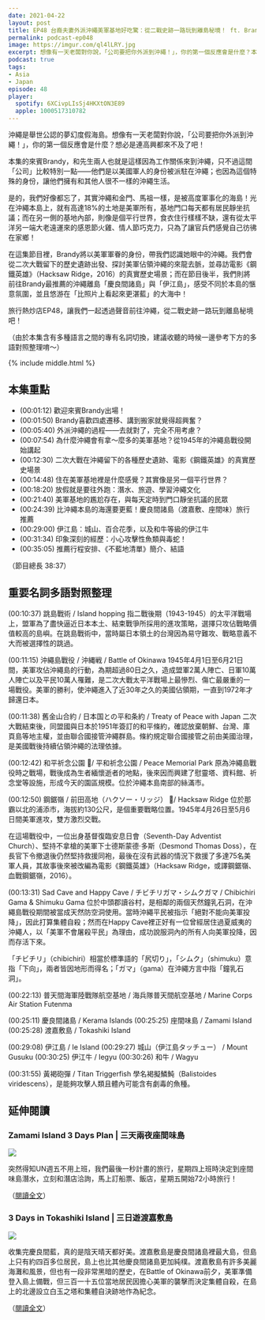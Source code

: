 ```yaml
---
date: 2021-04-22
layout: post
title: EP48 台裔夫妻外派沖繩美軍基地好吃驚：從二戰史跡一路玩到離島秘境！ ft. Brandy's List 不藍地清單
permalink: podcast-ep048
image: https://imgur.com/ql4lLRY.jpg
excerpt: 想像有一天老闆對你說，「公司要把你外派到沖繩！」，你的第一個反應會是什麼？本集的來賓Brandy和先生以美國軍人的身份被派駐在沖繩，也因此擁有和其他人很不一樣的沖繩生活。這集節目我們就要從駐日美軍的視角出發，重新認識沖繩，並且前往離島秘境，感受不同於本島的愜意氛圍！
podcast: true
tags:
- Asia
- Japan
episode: 48
player:
  spotify: 6XCivpLIsSj4HKXtON3E89
  apple: 1000517310782
---
```


沖繩是舉世公認的夢幻度假海島。想像有一天老闆對你說，「公司要把你外派到沖繩！」，你的第一個反應會是什麼？想必是連高興都來不及了吧！

本集的來賓Brandy，和先生兩人也就是這樣因為工作關係來到沖繩，只不過這間「公司」比較特別一點——他們是以美國軍人的身份被派駐在沖繩；也因為這個特殊的身份，讓他們擁有和其他人很不一樣的沖繩生活。

是的，我們好像都忘了，其實沖繩和金門、馬祖一樣，是被高度軍事化的海島！光在沖繩本島上，就有高達18%的土地是美軍所有，基地門口每天都有居民靜坐抗議；而在另一側的基地內部，則像是個平行世界，食衣住行樣樣不缺，還有從太平洋另一端大老遠運來的感恩節火雞、情人節巧克力，只為了讓官兵們感覺自己彷彿在家鄉！

在這集節目裡，Brandy將以美軍軍眷的身份，帶我們認識她眼中的沖繩。我們會從二次大戰留下的歷史遺跡出發、探討美軍佔領沖繩的來龍去脈，並尋訪電影《鋼鐵英雄》（Hacksaw Ridge，2016）的真實歷史場景；而在節目後半，我們則將前往Brandy最推薦的沖繩離島「慶良間諸島」與「伊江島」，感受不同於本島的愜意氛圍，並且悠游在「比照片上看起來更湛藍」的大海中！

旅行熱炒店EP48，讓我們一起透過聲音前往沖繩，從二戰史跡一路玩到離島秘境吧！

（由於本集含有多種語言之間的專有名詞切換，建議收聽的時候一邊參考下方的多語對照整理唷～）

{% include middle.html %}

## 本集重點

* (00:01:12) 歡迎來賓Brandy出場！
* (00:01:50) Brandy喜歡四處遷移、講到搬家就覺得超興奮？
* (00:05:40) 外派沖繩的過程——去就對了，完全不用考慮？
* (00:07:54) 為什麼沖繩會有拿～麼多的美軍基地？從1945年的沖繩島戰役開始講起
* (00:12:30) 二次大戰在沖繩留下的各種歷史遺跡、電影《鋼鐵英雄》的真實歷史場景
* (00:14:48) 住在美軍基地裡是什麼感覺？其實像是另一個平行世界？
* (00:18:20) 放假就是要往外跑：潛水、旅遊、學習沖繩文化
* (00:21:40) 美軍基地的尷尬存在，與每天定時到門口靜坐抗議的民眾
* (00:24:39) 比沖繩本島的海還要更藍！慶良間諸島（渡嘉敷、座間味）旅行推薦
* (00:29:00) 伊江島：城山、百合花季，以及和牛等級的伊江牛
* (00:31:34) 印象深刻的經歷：小心攻擊性魚類與毒蛇！
* (00:35:05) 推薦行程安排、《不藍地清單》簡介、結語

（節目總長 38:37）

## 重要名詞多語對照整理

(00:10:37) 跳島戰術 / Island hopping
指二戰後期（1943-1945）的太平洋戰場上，盟軍為了盡快逼近日本本土、結束戰爭所採用的進攻策略，選擇只攻佔戰略價值較高的島嶼。在跳島戰術中，當時屬日本領土的台灣因為易守難攻、戰略意義不大而被選擇性的跳過。

(00:11:15) 沖繩島戰役 / 沖縄戦 / Battle of Okinawa
1945年4月1日至6月21日間，美軍攻佔沖繩島的行動，為期超過80日之久，造成盟軍2萬人陣亡、日軍10萬人陣亡以及平民10萬人罹難，是二次大戰太平洋戰場上最慘烈、傷亡最嚴重的一場戰役。美軍的勝利，使沖繩進入了近30年之久的美國佔領期，一直到1972年才歸還日本。

(00:11:38) 舊金山合約 / 日本国との平和条約 / Treaty of Peace with Japan
二次大戰結束後，同盟國與日本於1951年簽訂的和平條約，確認放棄朝鮮、台灣、庫頁島等地主權，並由聯合國接管沖繩群島。條約規定聯合國接管之前由美國治理，是美國戰後持續佔領沖繩的法理依據。

(00:12:42) 和平祈念公園 / 平和祈念公園 / Peace Memorial Park
原為沖繩島戰役時之戰場，戰後成為生者緬懷逝者的地點，後來因而興建了慰靈塔、資料館、祈念堂等設施，形成今天的園區規模。位於沖繩本島南部的絲滿市。

(00:12:50) 鋼鋸嶺 / 前田高地（ハクソー・リッジ） / Hacksaw Ridge
位於那霸以北的浦添市，海拔約130公尺，是個重要戰略位置。1945年4月26日至5月6日間美軍進攻，雙方激烈交戰。

在這場戰役中，一位出身基督復臨安息日會（Seventh-Day Adventist Church）、堅持不拿槍的美軍下士德斯蒙德·多斯（Desmond Thomas Doss），在長官下令撤退後仍然堅持救援同袍，最後在沒有武器的情況下救援了多達75名美軍人員，其故事後來被改編為電影《鋼鐵英雄》（Hacksaw Ridge，或譯鋼鋸嶺、血戰鋼鋸嶺，2016）。

(00:13:31) Sad Cave and Happy Cave / チビチリガマ・シムクガマ / Chibichiri Gama & Shimuku Gama
位於中頭郡讀谷村，是相鄰的兩個天然鐘乳石洞，在沖繩島戰役期間被當成天然防空洞使用。當時沖繩平民被指示「絕對不能向美軍投降」，因此打算集體自殺；然而在Happy Cave裡正好有一位曾經居住過夏威夷的沖繩人，以「美軍不會屠殺平民」為理由，成功說服洞內的所有人向美軍投降，因而存活下來。

「チビチリ」（chibichiri）相當於標準語的「尻切り」，「シムク」（shimuku）意指「下向」，兩者皆因地形而得名；「ガマ」（gama）在沖繩方言中指「鐘乳石洞」。

(00:22:13) 普天間海軍陸戰隊航空基地 / 海兵隊普天間航空基地 / Marine Corps Air Station Futenma

(00:25:11) 慶良間諸島 / Kerama Islands
(00:25:25) 座間味島 / Zamami Island
(00:25:28) 渡嘉敷島 / Tokashiki Island

(00:29:08) 伊江島 / Ie Island
(00:29:27) 城山（伊江島タッチュー） / Mount Gusuku
(00:30:25) 伊江牛 / Iegyu
(00:30:26) 和牛 / Wagyu

(00:31:55) 黃褐砲彈 / Titan Triggerfish
學名褐擬鱗魨（Balistoides viridescens），是能夠攻擊人類且體內可能含有劇毒的魚種。

## 延伸閱讀

### Zamami Island 3 Days Plan | 三天兩夜座間味島

![](https://images.squarespace-cdn.com/content/v1/5a7296787131a544401e8a37/1603709126854-PKAQKLJPH70IVZDBBM46/ke17ZwdGBToddI8pDm48kLkXF2pIyv_F2eUT9F60jBl7gQa3H78H3Y0txjaiv_0fDoOvxcdMmMKkDsyUqMSsMWxHk725yiiHCCLfrh8O1z4YTzHvnKhyp6Da-NYroOW3ZGjoBKy3azqku80C789l0iyqMbMesKd95J-X4EagrgU9L3Sa3U8cogeb0tjXbfawd0urKshkc5MgdBeJmALQKw/Snapseed+37.jpg)

突然得知UN週五不用上班，我們最後一秒計畫的旅行，星期四上班時決定到座間味島潛水，立刻和潛店洽詢，馬上訂船票、飯店，星期五開始72小時旅行！

（[閱讀全文](https://www.brandyslist.co/blog/2020/10/26/zamami-island-3-days-plan-)）

### 3 Days in Tokashiki Island | 三日遊渡嘉敷島

![](https://images.squarespace-cdn.com/content/v1/5a7296787131a544401e8a37/1605768823552-ERGHL2A10RKXNMDO9AUR/ke17ZwdGBToddI8pDm48kLkXF2pIyv_F2eUT9F60jBl7gQa3H78H3Y0txjaiv_0fDoOvxcdMmMKkDsyUqMSsMWxHk725yiiHCCLfrh8O1z4YTzHvnKhyp6Da-NYroOW3ZGjoBKy3azqku80C789l0iyqMbMesKd95J-X4EagrgU9L3Sa3U8cogeb0tjXbfawd0urKshkc5MgdBeJmALQKw/Snapseed+104.jpg)

收集完慶良間藍，真的是陰天晴天都好美。渡嘉敷島是慶良間諸島裡最大島，但島上只有約四百多位居民，島上也比其他慶良間諸島更加純樸。渡嘉敷島有許多美麗海灘和風景，但也有一段非常黑暗的歷史，在Battle of Okinawa前夕，美軍準備登入島上備戰，但三百一十五位當地居民因擔心美軍的襲擊而決定集體自殺，在島上的北邊設立白玉之塔和集體自決跡地作為紀念。

（[閱讀全文](https://www.brandyslist.co/blog/2020/11/19/3-days-in-tokashiki-island-)）
